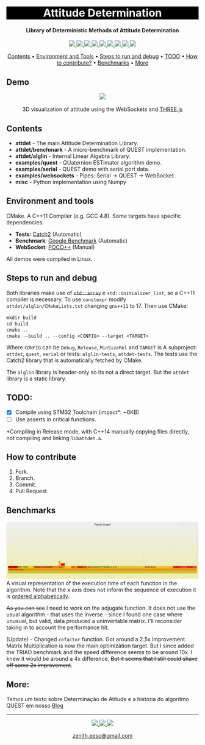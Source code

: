<h1 align="center" style="color:white; background-color:black">Attitude Determination</h1>
<h4 align="center">Library of Deterministic Methods of Attitude Determination</h4>

<p align="center">
	<a href="http://zenith.eesc.usp.br/">
    <img src="https://img.shields.io/badge/Zenith-Embarcados-black?style=for-the-badge"/>
    </a>
    <a href="https://eesc.usp.br/">
    <img src="https://img.shields.io/badge/Linked%20to-EESC--USP-black?style=for-the-badge"/>
    </a>
    <a href="https://github.com/zenitheesc/AttitudeDetermination/blob/main/LICENSE">
    <img src="https://img.shields.io/github/license/zenitheesc/AttitudeDetermination?style=for-the-badge"/>
    </a>
    <a href="https://github.com/zenitheesc/AttitudeDetermination/issues">
    <img src="https://img.shields.io/github/issues/zenitheesc/AttitudeDetermination?style=for-the-badge"/>
    </a>
    <a href="https://github.com/zenitheesc/AttitudeDetermination/commits/main">
    <img src="https://img.shields.io/github/commit-activity/m/zenitheesc/AttitudeDetermination?style=for-the-badge">
    </a>
    <a href="https://github.com/zenitheesc/AttitudeDetermination/graphs/contributors">
    <img src="https://img.shields.io/github/contributors/zenitheesc/AttitudeDetermination?style=for-the-badge"/>
    </a>
    <a href="https://github.com/zenitheesc/AttitudeDetermination/commits/main">
    <img src="https://img.shields.io/github/last-commit/zenitheesc/AttitudeDetermination?style=for-the-badge"/>
    </a>
    <a href="https://github.com/zenitheesc/AttitudeDetermination/issues">
    <img src="https://img.shields.io/github/issues-raw/zenitheesc/AttitudeDetermination?style=for-the-badge" />
    </a>
    <a href="https://github.com/zenitheesc/AttitudeDetermination/pulls">
    <img src = "https://img.shields.io/github/issues-pr-raw/zenitheesc/AttitudeDetermination?style=for-the-badge">
    </a>
</p>

<p align="center">
    <a href="#contents">Contents</a> •
    <a href="#environment-and-tools">Environment and Tools</a> •
    <a href="#steps-to-run-and-debug">Steps to run and debug</a> •
    <a href="#todo">TODO</a> •
    <a href="#how-to-contribute">How to contribute?</a> •
    <a href="#benchmarks">Benchmarks</a> •
    <a href="#more">More</a> 

</p>

## Demo 
<p align="center">
    <img src="./misc/demo.gif" />

</p>
<p align="center">
3D visualization of attitude using the WebSockets and <a href="https://github.com/mrdoob/three.js">THREE.js</a>
</p>

## Contents
-   **attdet** - The main Attitude Determination Library.
-   **attdet/benchmark** - A micro-benchmark of QUEST implementation.
-   **attdet/alglin** - Internal Linear Algebra Library.
-   **examples/quest** - QUaternion ESTimator algorithm demo.
-   **examples/serial** - QUEST demo with serial port data.
-   **examples/websockets** - Pipes: Serial -> QUEST -> WebSocket.
-   **misc** - Python implementation using Numpy

## Environment and tools

CMake. A C++11 Compiler (e.g. GCC 4.8). 
Some targets have specific dependencies:
 - **Tests**: [Catch2](https://github.com/catchorg/Catch2/) (Automatic)
 - **Benchmark**: [Google Benchmark](https://github.com/google/benchmark) (Automatic)
 - **WebSocket**: [POCO++](https://github.com/pocoproject/poco/) (Manual)

All demos were compiled in Linux.
## Steps to run and debug

Both libraries make use of ~~`std::array`~~ e `std::initializer_list`, so a C++11 compiler is necessary. To use `constexpr` modify `attdet/alglin/CMakeLists.txt` changing `gnu++11` to 17. Then use CMake:

```shell
mkdir build
cd build
cmake ..
cmake --build .. --config <CONFIG> --target <TARGET>
```

Where `CONFIG` can be `Debug`, `Release`, `MinSizeRel` and `TARGET` is A subproject: `attdet`, `quest`, `serial` or tests: `alglin-tests`, `attdet-tests`. The tests use the Catch2 library that is automatically fetched by CMake.

The `alglin` library is header-only so its not a direct target. But the `attdet` library is a static library.

## TODO:

-   [x] Compile using STM32 Toolchain (impact\*: ~6KB)
-   [ ] Use asserts in critical functions.
<!-- - [ ] STL Compatible Iterators
-   [ ] `void_t` SFINAE Concepts ? -->

\*Compiling in Release mode, with C++14 manually copying files directly, not compiling and linking `libattdet.a`.

## How to contribute

1.  Fork.
2.  Branch.
3.  Commit.
4.  Pull Request.


## Benchmarks
![flamgraph](./attdet/benchmark/output/flgraph.svg)
A visual representation of the execution time of each function in the algorithm. Note that the x axis does not inform the sequence of execution it is [ordered alphabetically](http://www.brendangregg.com/flamegraphs.html).

~~As you can see~~ I need to work on the adjugate function. It does not use the usual algorithm - that uses the inverse - since I found one case where unusual, but valid, data produced a uninvertable matrix. I'll reconsider taking in to account the performance hit.

(Update) - Changed `cofactor` function. Got around a 2.5x improvement. Matrix Multiplication is now the main optimization target.
But I since added the TRIAD benchmark and the speed difference seems to be
around 10x. I knew it would be around a 4x difference. ~~But it seems that I still could shave off some 2x improvement~~.

## More:

Temos um texto sobre Determinação de Atitude e a história do algorítmo QUEST em nosso [Blog](https://zenith-eesc.medium.com/determina%C3%A7%C3%A3o-de-atitude-62d5e716631a)

---

<p align="center">
    <a href="http://zenith.eesc.usp.br">
    <img src="https://img.shields.io/badge/Check%20out-Zenith's Oficial Website-black?style=for-the-badge" />
    </a> 
    <a href="https://www.facebook.com/zenitheesc">
    <img src="https://img.shields.io/badge/Like%20us%20on-facebook-blue?style=for-the-badge"/>
    </a> 
    <a href="https://www.instagram.com/zenith_eesc/">
    <img src="https://img.shields.io/badge/Follow%20us%20on-Instagram-red?style=for-the-badge"/>
    </a>

</p>
<p align = "center">
<a href="zenith.eesc@gmail.com">zenith.eesc@gmail.com</a>
</p>
